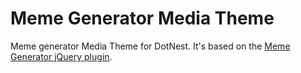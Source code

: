 # Meme Generator Media Theme

Meme generator Media Theme for DotNest. It's based on the [Meme Generator jQuery plugin](https://github.com/MakG10/jquery-meme-generator).